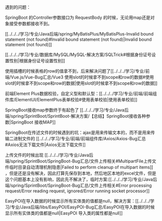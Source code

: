 
遇到的问题：

SpringBoot 的Controller参数接口为 RequestBody 的时候，无论用map还是对象接受参数都接收不到。

[[../../../学习/专业/Java后端/spring/MyBatisPlus/MyBatisPlus-Invalid bound statement (not found)#Invalid bound statement (not found)|Invalid bound statement (not found)]]

[[../../../学习/专业/数据库/MySQL/MySQL-解决方案/SQLTrick#根据身份证号设置性别|根据身份证号设置性别]]

使用插槽的时候表格的row的值拿不到，后来解决问题了[[../../../学习/专业/前端/Vue.js/Vue-Bug汇总/Vue3 使用slot的时候拿不到scope和row的数据#使用slot的时候拿不到scope和row的数据|使用slot的时候拿不到scope和row的数据]]

前端Element Plus数据校验，自定义型和默认型：[[../../../学习/专业/前端/前端组件库/ElementUI/ElementPlus表单校验#使用表单校验|使用表单校验]] 

SpringBoot接收map参数终于有起色了 [[../../../学习/专业/Java后端/spring/SprintBoot/SprintBoot-解决方案/【总结】SpringBoot接收各种参数|SpringBoot 接收MAP]]

SpringBoot在传述文件的时候遇到的坑：ajax是用来传输文本的，而不是用来传输二进制文件的 [[../../../学习/专业/前端/前端组件库/Axios/Axios-Bug汇总#Axios无法下载文件|Axios无法下载文件]]

上传文件的时候出现 [[../../../学习/专业/Java后端/spring/SprintBoot/SpringBoot-Bug汇总/文件上传相关#MultipartFile上传文件临时目录自动清理机制隐患|Failed to perform cleanup of multipart items]] ，但是还是没有解决，因此打算先保存到本地，然后地区本地的excel文件，但是这个问题基本上没有影响，因此先不解决了，临时方案:[[../../../学习/专业/Java后端/spring/SprintBoot/SpringBoot-Bug汇总/文件上传相关#Error processing request/Error reading request, ignored/Error running socket processor]]

EasyPOI在导入数据的时候显示所有实体类的值都是null，解决方案：[[../../../学习/专业/Java后端/libs/EasyPOI/EasyPOI-Bug汇总/EasyPOI在导入数据的时候显示所有实体类的值都是null|EasyPOI 导入类的属性都是null]]

